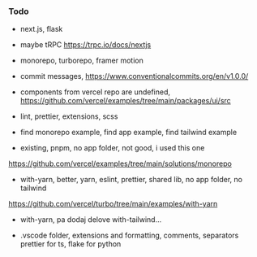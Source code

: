 ### Todo

- next.js, flask
- maybe tRPC https://trpc.io/docs/nextjs
- monorepo, turborepo, framer motion
- commit messages, https://www.conventionalcommits.org/en/v1.0.0/
- components from vercel repo are undefined, https://github.com/vercel/examples/tree/main/packages/ui/src
- lint, prettier, extensions, scss

- find monorepo example, find app example, find tailwind example

- existing, pnpm, no app folder, not good, i used this one

https://github.com/vercel/examples/tree/main/solutions/monorepo

- with-yarn, better, yarn, eslint, prettier, shared lib, no app folder, no tailwind

https://github.com/vercel/turbo/tree/main/examples/with-yarn

- with-yarn, pa dodaj delove with-tailwind...

- .vscode folder, extensions and formatting, comments, separators
  prettier for ts, flake for python
